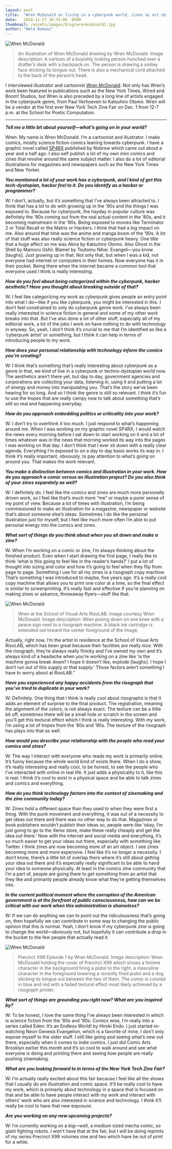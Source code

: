 ```yaml
---
layout: post
title:  "Wren McDonald on living in a cyberpunk world, zines as art objects and 90s nostalgia"
date:   2018-11-27 16:35:06 -0500
thumbnail: /assets/images/blog/wrenmcdonald1.jpg
author: "Neta Bomani"
---
```

![Wren McDonald](/assets/images/blog/wrenmcdonald1.jpg)
>An illustration of Wren McDonald drawing by Wren McDonald. Image description: A cartoon of a boyishly looking person hunched over a drafter’s desk with a backpack on. The person is drawing a smiley face sticking its tongue out. There is also a mechanical cord attached to the back of the person’s head.

I interviewed illustrator and cartoonist [Wren McDonald](https://wrenmcdonald.com/). Not only has Wren’s work been featured in publications such as the New York Times, Wired and Boom! Studios, but Wren is also preceded by a long line of artists engaged in the cyberpunk genre, from Paul Verhoeven to Katsuhiro Otomo. Wren will be a vendor at the first ever New York Tech Zine Fair on Dec. 1 from 12-7 p.m. at the School for Poetic Computation.

---

***Tell me a little bit about yourself—what’s going on in your world?***

Wren: My name is Wren McDonald. I’m a cartoonist and illustrator. I make comics, mostly science fiction comics leaning towards cyberpunk. I have a graphic novel called [SP4RX](https://nobrow.net/shop/sp4rx/) published by Nobrow which came out about a year and a half ago. I also self publish a lot of my own mini comics and zines that revolve around the same subject matter. I also do a lot of  editorial illustrations for magazines and newspapers such as the New York Times and New Yorker.

***You mentioned a lot of your work has a cyberpunk, and I kind of get this tech-dystopian, hacker feel to it. Do you identify as a hacker or programmer?***

W: I don’t, actually, but it’s something that I’ve always been attracted to. I think that has a lot to do with growing up in the ‘90s and the things I was exposed to. Because for cyberpunk, the hayday in popular culture was definitely the ‘90s coming out from the real actual content in the ‘80s, and it becoming mainstream in the ‘90s. Being exposed to movies like Terminator 2 or Total Recall or the Matrix or Hackers. I think that had a big impact on me. Also around that time was the anime and manga boom of the ‘90s. A lot of that stuff was also really science fiction or cyberpunk heavy. One title that a huge affect on me was Akira by Katsuhiro Otomo. Also Ghost in the Shell by Mamoru Oshii. Blame! by Tsutomu Nihei. Evangeli—you know [laughs]. Just growing up in that. Not only that, but when I was a kid, not everyone had internet or computers in their homes. Now everyone has it in their pocket. Being there when the internet became a common tool that everyone used I think is really interesting.

***How do you feel about being categorized within the cyberpunk, hacker aesthetic? Have you thought about breaking outside of that?***

W: I feel like categorizing my work as cyberpunk gives people an entry point into what I do—like if you like cyberpunk, you might be interested in this. I don’t feel constrained to only do cyberpunk genre work. I’ve always been really interested in science fiction in general and some of my other work breaks into that. But I’ve also done a lot of other stuff, especially all of my editorial work, a lot of the jobs I work on have nothing to do with technology in anyway. So, yeah, I don’t think it’s crucial to me that I’m identified as like a ‘cyberpunk artist’ or something, but I think it can help in terms of introducing people to my work.

***How does your personal relationship with technology inform the comics you’re creating?***

W: I think that’s something that’s really interesting about cyberpunk as a genre in that, we kind of live in a cyberpunk or techno-dystopian world now. The aesthetics aren’t there yet, but day to day, government agencies and corporations are collecting your data, listening in, using it and putting a lot of energy and money into manipulating you. That’s the story we’ve been hearing for so long. And so I think the genre is still so relevant. I think it’s fun to use the tropes that are really campy now to talk about something that’s still so real and happening everyday.

***How do you approach embedding politics or criticality into your work?***

W: I don’t try to overthink it too much. I just respond to what’s happening around me. When I was working on my graphic novel SP4RX, I would watch the news every morning before I sat down to start working on it and a lot of times whatever was in the news that morning worked its way into the pages I was working on that day. I don’t think that I ever sit down with a really clear agenda. Everything I’m exposed to on a day to day basis works its way in. I think it’s really important, obviously, to pay attention to what’s going on around you. That makes the work relevant.

***You make a distinction between comics and illustration in your work. How do you approach a comic versus an illustration project? Do you also think of your zines separately as well?***

W: I definitely do. I feel like the comics and zines are much more personally driven work, so I feel like that’s much more “me” or maybe a purer sense of my point of view. Because a lot of times with illustration, I’m being commissioned to make an illustration for a magazine, newspaper or website that’s about someone else’s ideas. Sometimes I do like the personal illustration just for myself, but I feel like much more often I’m able to put personal energy into the comics and zines.

***What sort of things do you think about when you sit down and make a zine?***

W: When I’m working on a comic or zine, I’m always thinking about the finished product. Even when I start drawing the first page, I really like to think ‘what is this going to feel like in the reader’s hands?’ I put a lot of thought into sizing and color and how it’s going to feel when they flip from page to page. Something I use for all my zines is a risograph copy machine. That’s something I was introduced to maybe, five years ago. It’s a really cool copy machine that allows you to print one color at a time, so the final effect is similar to screenprinting. It’s really fast and effective if you’re planning on making zines or askance, throwaway flyers—stuff like that.

![Wren McDonald](/assets/images/blog/wrenmcdonald3.jpg)
>Wren at the School of Visual Arts RisoLAB. Image courtesy Wren McDonald. Image description: Wren posing down on one knee with a peace sign next to a risograph machine. A black ink cartridge is extended out toward the center foreground of the image.

Actually, right now, I’m the artist in residence at the School of Visual Arts RisoLAB, which has been great because their facilities are really nice. With the risograph, they’re always really finicky and I’ve owned my own and it’s always kind of a headache when you’re working on a zine like ‘is the machine gonna break down? I hope it doesn’t like, explode [laughs]. I hope I don’t run out of this supply or that supply.’ Those factors aren’t something I have to worry about at RisoLAB.”

***Have you experienced any happy accidents from the risograph that you’ve tried to duplicate in your work?***

W: Definitely. One thing that I think is really cool about risographs is that it adds an element of surprise to the final product. The registration, meaning the alignment of the colors, is not always exact. The texture can be a little bit off, sometimes there will be a small hole or scratch in the screen and you’ll get this textural effect which I think is really interesting. With my work, I’m using a lot of tropes from the ‘80s and ‘90s. The texture of the risograph has plays into that as well.

***How would you describe your relationship with the people who read your comics and zines?***

W: The way I interact with everyone who reads my work is primarily online. It’s funny because the whole world kind of exists there. When I do a show, it’s really interesting and really cool, to be honest, to see the people who I’ve interacted with online in real life. It just adds a physicality to it, like this is real. I think it’s cool to exist in a physical space and be able to talk zines and comics and everything.

***How do you think technology factors into the context of zinemaking and the zine community today?***

W: Zines hold a different space than they used to when they were first a thing. With the punk movement and everything, it was out of a necessity to get ideas out there and there was no other way to do that. Magazines or book publishers wouldn’t publish their ideas so, people were like ‘okay, I’m just going to go to the Xerox store, make these really cheaply and get the idea out there.’ Now with the internet and social media and everything, it’s so much easier to get your ideas out there, especially with something like Twitter. I think zines are now becoming more of an art object. I see zines becoming more and more expensive. I feel like it’s no longer a necessity. I don’t know, there’s a little bit of overlap there where it’s still about getting your idea out there and it’s especially really significant to be able to hand your idea to someone physically. At least in the comics zine community that I’m a part of, people are going there to get something from an artist that they like and primarily people already know what they’re getting themselves into.

***In the current political moment where the corruption of the American government is at the forefront of public consciousness, how can we be critical with our work when this administration is shameless?***

W: If we can do anything we can to point out the ridiculousness that’s going on, then hopefully we can contribute in some way to changing the public opinion that this is normal. Yeah, I don’t know if my cyberpunk zine is going to change the world—obviously not, but hopefully it can contribute a drop in the bucket to the few people that actually read it.

![Wren McDonald](/assets/images/blog/wrenmcdonald2.jpg)
> Precinct X99 Episode 1 by Wren McDonald. Image description: Wren McDonald holding the cover of Precinct X99 which shows a femme character in the background firing a pistol to the right, a masculine character in the foreground lowering a recently fired pistol and a dog sticking its tongue out between the two of them. The comic is colored in blue and red with a faded textural effect most likely achieved by a risograph printer.

***What sort of things are grounding you right now? What are you inspired by?***

W: To be honest, I love the same thing I’ve always been interested in which is science fiction from the ‘80s and ‘90s. Comics wise, I’m really into a series called Eden: It’s an Endless World! by Hiroki Endo. I just started re-watching Neon Genesis Evangelion, which is a favorite of mine. I don’t only expose myself to the older stuff. I still like going and seeing what’s new out there, especially when it comes to indie comics. I just did Comic Arts Brooklyn earlier this month and it’s so cool to walk around and see what everyone is doing and printing there and seeing how people are really pushing zinemaking.

***What are you looking forward to in terms of the New York Tech Zine Fair?***

W: I’m actually really excited about this fair because I feel like all the shows that I usually do are illustration and comic space. It’ll be really cool to have my work, which is primarily about technology in a space that is focused on that and be able to have people interact with my work and interact with others’ work who are also interested in science and technology. I think it’ll really be cool to have that new exposure.

***Are you working on any new upcoming projects?***

W: I’m currently working on a big—well, a medium sized mecha comic, so giant fighting robots. I won’t have that at the fair, but I will be doing reprints of my series Precinct X99 volumes one and two which have be out of print for a while.
